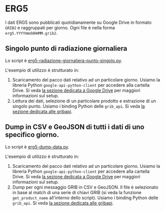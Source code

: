 # ERG5

I dati ERG5 sono pubblicati quotidianamente su Google Drive in formato `GRIB2`
e raggruppati per giorno. Ogni file è nella forma `erg5.YYYYmmddHHMM.grib2`.


## Singolo punto di radiazione giornaliera

Lo script è [erg5-radiazione-giornaliera-punto-singolo.py](erg5-radiazione-giornaliera-punto-singolo.py).

L'esempio di utilizzo è strutturato in:

1. Scaricamento del pacco dati relativo ad un particolare giorno. Usiamo la
   libreria Python `google-api-python-client` per accedere alla cartella Drive.
   Si veda [la sezione dedicata a Google Drive](../google-drive/README.md) per
   maggiori informazioni sul setup.
2. Lettura dei dati, selezione di un particolare prodotto e estrazione di un
   singolo punto. Usiamo i binding Python delle `grib_api`. Si veda [la sezione
   dedicata alle gribapi](../gribapi/README.md).


## Dump in CSV e GeoJSON di tutti i dati di uno specifico giorno.

Lo script è [erg5-dump-data.py](erg5-dump-data.py).

L'esempio di utilizzo è strutturato in:
1. Scaricamento del pacco dati relativo ad un particolare giorno. Usiamo la
   libreria Python `google-api-python-client` per accedere alla cartella Drive.
   Si veda [la sezione dedicata a Google Drive](../google-drive/README.md) per
   maggiori informazioni sul setup.
2. Dump per ogni messaggio GRIB in CSV e GeoJSON. Il file è selezionato in base
   al match di una serie di chiavi GRIB (si veda la funzione `get_product_name`
   all'interno dello script). Usiamo i binding Python delle `grib_api`. Si veda
   [la sezione dedicata alle gribapi](../gribapi/README.md).
